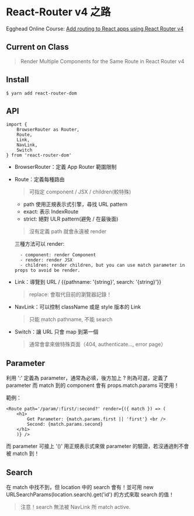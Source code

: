 # React-Router v4 之路

Egghead Online Course: [Add routing to React apps using React Router v4](https://egghead.io/courses/add-routing-to-react-apps-using-react-router-v4)

## Current on Class

> Render Multiple Components for the Same Route in React Router v4

## Install

```
$ yarn add react-router-dom
```

## API

```
import { 
    BrowserRouter as Router, 
    Route,
    Link,
    NavLink,
    Switch
} from 'react-router-dom'

```

- BrowserRouter：定義 App Router 範圍限制
- Route：定義每種路由
    > 可指定 component / JSX / children(較特殊)

    - path 使用正規表示式引擎，尋找 URL pattern
    - exact: 表示 IndexRoute
    - strict: 絕對 ULR pattern(避免 / 在最後面)

    > 沒有定義 path 就會永遠被 render

    三種方法可以 render:

        - component: render Component
        - render: render JSX
        - children: render children, but you can use match parameter in props to avoid be render.

- Link：導覽到 URL / {{pathname: '{string}', search: '{string}'}}
    > replace: 會取代目前的瀏覽器記錄！

- NavLink：可以控制 className 或是 style 版本的 Link
    > 只能 match pathname, 不能 search

- Switch：讓 URL 只會 map 到第一個
    > 通常會拿來做特殊頁面（404, authenticate..., error page）


## Parameter

利用 ':' 定義為 parameter，通常為必填，後方加上 ? 則為可選，定義了 parameter 而 match 到的 component 會有 props.match.params 可使用！

範例：
```
<Route path='/param/:first/:second?' render={({ match }) => (
    <h1>
        Get Parameter: {match.params.first || 'first'} <br />
        Second: {match.params.second}
    </h1>
    )} />
```

而 parameter 可接上 '()' 用正規表示式來做 parameter 的驗證，若沒通過則不會被 match 到！

## Search

在 match 中找不到，但 location 中的 search 會有！並可用 new URLSearchParams(location.search).get('id') 的方式來取 search 的值！

> 注意！search 無法被 NavLink 所 match active.